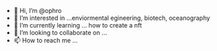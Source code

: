 - 👋 Hi, I’m @ophro
- 👀 I’m interested in ...enviormental egineering, biotech, oceanography
- 🌱 I’m currently learning ... how to create a nft
- 💞️ I’m looking to collaborate on ...
- 📫 How to reach me ...

<!---
ophro/ophro is a ✨ special ✨ repository because its `README.md` (this file) appears on your GitHub profile.
You can click the Preview link to take a look at your changes.
--->
